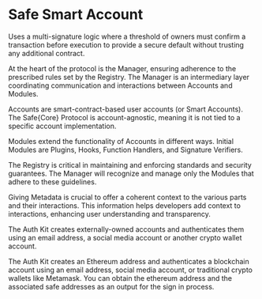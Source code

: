 # Safe Smart Account

Uses a multi-signature logic where a threshold of owners must confirm a transaction before execution to provide a secure default without trusting any additional contract.

At the heart of the protocol is the Manager, ensuring adherence to the prescribed rules set by the Registry. The Manager is an intermediary layer coordinating communication and interactions between Accounts and Modules.

Accounts are smart-contract-based user accounts (or Smart Accounts). The Safe{Core} Protocol is account-agnostic, meaning it is not tied to a specific account implementation.

Modules extend the functionality of Accounts in different ways. Initial Modules are Plugins, Hooks, Function Handlers, and Signature Verifiers.

The Registry is critical in maintaining and enforcing standards and security guarantees. The Manager will recognize and manage only the Modules that adhere to these guidelines.

Giving Metadata is crucial to offer a coherent context to the various parts and their interactions. This information helps developers add context to interactions, enhancing user understanding and transparency.

The Auth Kit creates externally-owned accounts and authenticates them using an email address, a social media account or another crypto wallet account.

The Auth Kit creates an Ethereum address and authenticates a blockchain account using an email address, social media account, or traditional crypto wallets like Metamask. You can obtain the ethereum address and the associated safe addresses as an output for the sign in process.


